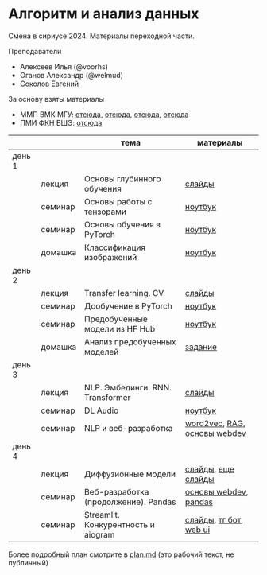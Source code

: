 # Алгоритм и анализ данных

Смена в сириусе 2024. Материалы переходной части.

Преподаватели
- Алексеев Илья (@voorhs)
- Оганов Александр (@welmud)
- [Соколов Евгений](https://www.hse.ru/staff/esokolov/)

За основу взяты материалы
- ММП ВМК МГУ: [отсюда](https://github.com/mmp-efml/mmp-efml-2024-fall), [отсюда](https://github.com/mmp-practicum-team/mmp_practicum_fall_2024), [отсюда](https://github.com/mmp-practicum-team/mmp_practicum_spring_2024), [отсюда](https://github.com/mmp-mmro-team/mmp_mmro_fall_2022)
- ПМИ ФКН ВШЭ: [отсюда](https://github.com/isadrtdinov/intro-to-dl-hse)

| | | тема | материалы |
|-|-|------|-----------|
| день 1 | | | |   
|        | лекция  | Основы глубинного обучения           | [слайды](./day_1/lecture.pdf)     |
|        | семинар | Основы работы с тензорами            | [ноутбук](./day_1/sem_1.ipynb)    |
|        | семинар | Основы обучения в PyTorch            | [ноутбук](./day_1/sem_2.ipynb)    |
|        | домашка | Классификация изображений            | [ноутбук](./day_1/homework.ipynb) |
| день 2 | | | |
|        | лекция  | Transfer learning. CV                | [слайды](https://github.com/isadrtdinov/intro-to-dl-hse/blob/2023-2024/lecture-notes/notes-05-cnn.pdf)                        |
|        | семинар | Дообучение в PyTorch                 | [ноутбук](./day_2/sem_1.ipynb)    |
|        | семинар | Предобученные модели из HF Hub       | [ноутбук](./day_2/sem_2.ipynb)    |
|        | домашка | Анализ предобученных моделей         | [задание](./day_2/homework.md)    |
| день 3 | | | |
|        | лекция  | NLP. Эмбединги. RNN. Transformer     | [слайды](./day_3/slides.pdf)      |
|        | семинар | DL Audio                             | [ноутбук](./day_3/sem_1.ipynb)    |
|        | семинар | NLP и веб-разработка                 | [word2vec](./day_3/word_embedding.ipynb), [RAG](./day_3/nlp_seminar.ipynb), [основы webdev](./day_3/web-dev/)
| день 4 | | | |
|        | лекция  | Диффузионные модели                  | [слайды](https://github.com/mmp-efml/mmp-efml-2024-fall/blob/main/presentations/lec9_diffusion.pdf), [еще слайды](https://github.com/mmp-efml/mmp-efml-2024-fall/blob/main/presentations/lec11_sd_sds_dmd.pdf) |
|        | семинар | Веб-разработка (продолжение). Pandas | [основы webdev](./day_3/web-dev/), [pandas](https://github.com/mmp-mmro-team/mmp_mmro_fall_2022/blob/main/seminars/Seminar1/sem_pandas.ipynb) |
|        | семинар | Streamlit. Конкурентность и aiogram  | [слайды](https://github.com/mmp-practicum-team/mmp_practicum_fall_2024/blob/main/Seminars/13-aiogram/slides.pdf), [тг бот](https://github.com/voorhs/example-project/blob/tg-bot/bot.py), [web ui](https://github.com/voorhs/example-project/blob/f0ae9bd7f0e1114fa4111779392f87143c4dbe04/app.py) |

Более подробный план смотрите в [plan.md](./plan.md) (это рабочий текст, не публичный)
